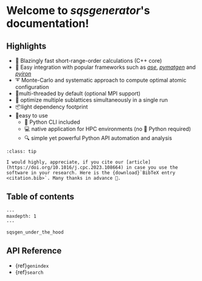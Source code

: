
# Welcome to *sqsgenerator*'s documentation!

## Highlights
- 🚀 Blazingly fast short-range-order calculations (C++ core)
- 🔌 Easy integration with popular frameworks such as [*ase*](https://wiki.fysik.dtu.dk/ase/),
  [*pymatgen*](https://pymatgen.org/) and [*pyiron*](https://pyiron.org/)
- ➰ Monte-Carlo and systematic approach to compute optimal atomic configuration
- 🧵multi-threaded by default (optional MPI support)
- 🔀 optimize multiple sublattices simultaneously in a single run
- 📦️light dependency footprint
- 🍼easy to use
  - 🐍 Python CLI included
  - 💻 native application for HPC environments (no 🐍 Python required)
  - 🔍 simple yet powerful Python API automation and analysis


````{admonition} Appreciation
:class: tip

I would highly, appreciate, if you cite our [article](https://doi.org/10.1016/j.cpc.2023.108664) in case you use the
software in your research. Here is the {download}`BibTeX entry <citation.bib>`. Many thanks in advance 🙏.

````


## Table of contents

```{toctree}
---
maxdepth: 1
---

sqsgen_under_the_hood

```

## API Reference
* {ref}`genindex`
* {ref}`search`
